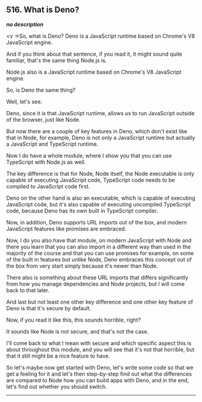 ## 516. What is Deno?

<strong><em>no description</em></strong>

<v ->So, what is Deno?</v> Deno is a JavaScript runtime based on Chrome's V8
JavaScript engine. 

And if you think about that sentence, if you read it, it might sound quite
familiar, that's the same thing Node.js is. 

Node.js also is a JavaScript runtime based on Chrome's V8 JavaScript engine. 

So, is Deno the same thing? 

Well, let's see. 

Deno, since it is that JavaScript runtime, allows us to run JavaScript outside
of the browser, just like Node. 

But now there are a couple of key features in Deno, which don't exist like that
in Node, for example, Deno is not only a JavaScript runtime but actually a
JavaScript and TypeScript runtime. 

Now I do have a whole module, where I show you that you can use TypeScript with
Node.js as well. 

The key difference is that for Node, Node itself, the Node executable is only
capable of executing JavaScript code, TypeScript code needs to be compiled to
JavaScript code first. 

Deno on the other hand is also an executable, which is capable of executing
JavaScript code, but it's also capable of executing uncompiled TypeScript code,
because Deno has its own built in TypeScript compiler. 

Now, in addition, Deno supports URL imports out of the box, and modern
JavaScript features like promises are embraced. 

Now, I do you also have that module, on modern JavaScript with Node and there
you learn that you can also import in a different way than used in the majority
of the course and that you can use promises for example, on some of the built in
features but unlike Node, Deno embraces this concept out of the box from very
start simply because it's newer than Node. 

There also is something about these URL imports that differs significantly from
how you manage dependencies and Node projects, but I will come back to that
later. 

And last but not least one other key difference and one other key feature of
Deno is that it's secure by default. 

Now, if you read it like this, this sounds horrible, right? 

It sounds like Node is not secure, and that's not the case. 

I'll come back to what I mean with secure and which specific aspect this is
about throughout this module, and you will see that it's not that horrible, but
that it still might be a nice feature to have. 

So let's maybe now get started with Deno, let's write some code so that we get a
feeling for it and let's then step-by-step find out what the differences are
compared to Node how you can build apps with Deno, and in the end, let's find
out whether you should switch. 

---